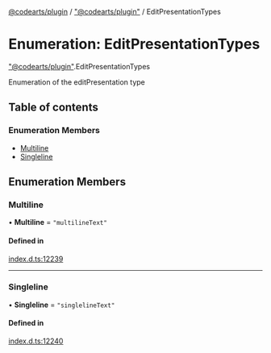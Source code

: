 [@codearts/plugin](../README.md) / ["@codearts/plugin"](../modules/_codearts_plugin_.md) / EditPresentationTypes

# Enumeration: EditPresentationTypes

["@codearts/plugin"](../modules/_codearts_plugin_.md).EditPresentationTypes

Enumeration of the editPresentation type

## Table of contents

### Enumeration Members

- [Multiline](codearts_plugin_.EditPresentationTypes.md#multiline)
- [Singleline](codearts_plugin_.EditPresentationTypes.md#singleline)

## Enumeration Members

### Multiline

• **Multiline** = ``"multilineText"``

#### Defined in

[index.d.ts:12239](https://github.com/xyz-fish/cloudide-plugin-api/blob/9927cd6/index.d.ts#L12239)

___

### Singleline

• **Singleline** = ``"singlelineText"``

#### Defined in

[index.d.ts:12240](https://github.com/xyz-fish/cloudide-plugin-api/blob/9927cd6/index.d.ts#L12240)
